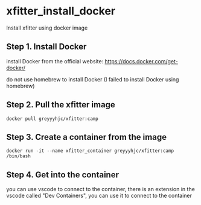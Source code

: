 # xfitter_install_docker
Install xfitter using docker image


## Step 1. Install Docker

install Docker from the official website: https://docs.docker.com/get-docker/

do not use homebrew to install Docker (I failed to install Docker using homebrew)


## Step 2. Pull the xfitter image
```
docker pull greyyyhjc/xfitter:camp
```

## Step 3. Create a container from the image
```
docker run -it --name xfitter_container greyyyhjc/xfitter:camp /bin/bash
```

## Step 4. Get into the container

you can use vscode to connect to the container, there is an extension in the vscode called "Dev Containers", you can use it to connect to the container

